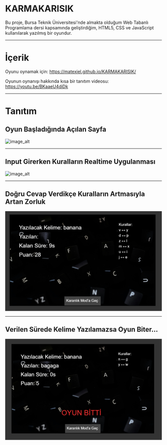# KARMAKARISIK

Bu proje, Bursa Teknik Üniversitesi'nde almakta olduğum Web Tabanlı Programlama dersi kapsamında geliştirdiğim, HTML5, CSS ve JavaScript kullanılarak yazılmış bir oyundur.

---

# İçerik
Oyunu oynamak için: https://matexiel.github.io/KARMAKARISIK/

Oyunun oynanışı hakkında kısa bir tanıtım videosu: https://youtu.be/BKaaeU4diDk

---

# Tanıtım

## Oyun Başladığında Açılan Sayfa

![image_alt](https://github.com/MATEXIEL/KARMAKARISIK/blob/e3b724e54787d49fe5a328d1eb8d4c9b4c2cb985/screenshots/Ana%20Men%C3%BC.png)

---

## Input Girerken Kuralların Realtime Uygulanması

![image_alt](https://github.com/MATEXIEL/KARMAKARISIK/blob/e3b724e54787d49fe5a328d1eb8d4c9b4c2cb985/screenshots/Oynan%C4%B1s.png)

---

## Doğru Cevap Verdikçe Kuralların Artmasıyla Artan Zorluk

![image_alt](https://github.com/MATEXIEL/KARMAKARISIK/blob/e3b724e54787d49fe5a328d1eb8d4c9b4c2cb985/screenshots/Kurallar.png)

---

## Verilen Sürede Kelime Yazılamazsa Oyun Biter...

![image_alt](https://github.com/MATEXIEL/KARMAKARISIK/blob/e3b724e54787d49fe5a328d1eb8d4c9b4c2cb985/screenshots/Game%20Over.png)
